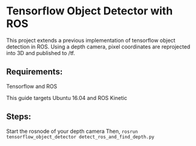 # Tensorflow Object Detector with ROS

This project extends a previous implementation of tensorflow object detection in ROS.
Using a depth camera, pixel coordinates are reprojected into 3D and published to /tf. 

## Requirements:

Tensorflow and ROS

This guide targets Ubuntu 16.04 and ROS Kinetic

## Steps:

Start the rosnode of your depth camera
Then,
`rosrun tensorflow_object_detector detect_ros_and_find_depth.py`

